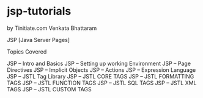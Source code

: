 jsp-tutorials
=============

by
 Tinitiate.com
 Venkata Bhattaram


JSP [Java Server Pages]

Topics Covered

JSP – Intro and Basics
JSP – Setting up working Environment
JSP – Page Directives
JSP – Implicit Objects
JSP – Actions
JSP – Expression Language
JSP – JSTL Tag Library
JSP – JSTL CORE TAGS
JSP – JSTL FORMATTING TAGS
JSP – JSTL FUNCTION TAGS
JSP – JSTL SQL TAGS
JSP – JSTL XML TAGS
JSP – JSTL CUSTOM TAGS
